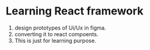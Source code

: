 # Learning React framework
1. design prototypes of Ui/Ux in figma.
2. converting it to react compoents.
3. This is just for learning purpose.
